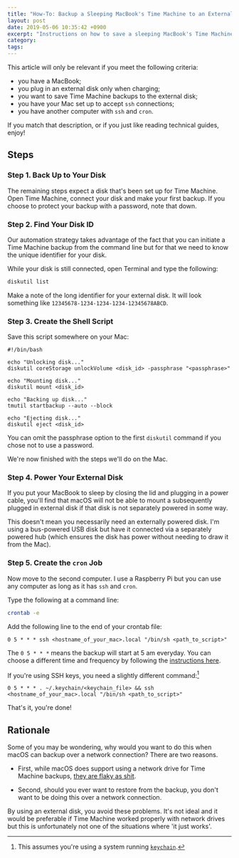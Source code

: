 ```yaml
---
title: "How-To: Backup a Sleeping MacBook's Time Machine to an External Disk"
layout: post
date: 2019-05-06 10:35:42 +0900
excerpt: "Instructions on how to save a sleeping MacBook's Time Machine backups to an external disk."
category: 
tags: 
---
```


This article will only be relevant if you meet the following criteria:

- you have a MacBook;
- you plug in an external disk only when charging;
- you want to save Time Machine backups to the external disk;
- you have your Mac set up to accept `ssh` connections;
- you have another computer with `ssh` and `cron`.

If you match that description, or if you just like reading technical guides, enjoy!

## Steps

### Step 1. Back Up to Your Disk

The remaining steps expect a disk that's been set up for Time Machine. Open Time Machine, connect your disk and make your first backup. If you choose to protect your backup with a password, note that down.

### Step 2. Find Your Disk ID

Our automation strategy takes advantage of the fact that you can initiate a Time Machine backup from the command line but for that we need to know the unique identifier for your disk.

While your disk is still connected, open Terminal and type the following:

```sh
diskutil list
```

Make a note of the long identifier for your external disk. It will look something like `12345678-1234-1234-1234-12345678ABCD`.

### Step 3. Create the Shell Script

Save this script somewhere on your Mac:

```
#!/bin/bash

echo "Unlocking disk..."
diskutil coreStorage unlockVolume <disk_id> -passphrase "<passphrase>"

echo "Mounting disk..."
diskutil mount <disk_id> 

echo "Backing up disk..."
tmutil startbackup --auto --block

echo "Ejecting disk..."
diskutil eject <disk_id>
```

You can omit the passphrase option to the first `diskutil` command if you chose not to use a password.

We're now finished with the steps we'll do on the Mac.

### Step 4. Power Your External Disk

If you put your MacBook to sleep by closing the lid and plugging in a power cable, you'll find that macOS will not be able to mount a subsequently plugged in external disk if that disk is not separately powered in some way.

This doesn't mean you necessarily need an externally powered disk. I'm using a bus-powered USB disk but have it connected via a separately powered hub (which ensures the disk has power without needing to draw it from the Mac).

### Step 5. Create the `cron` Job

Now move to the second computer. I use a Raspberry Pi but you can use any computer as long as it has `ssh` and `cron`.

Type the following at a command line:

```sh
crontab -e
```

Add the following line to the end of your crontab file:

```
0 5 * * * ssh <hostname_of_your_mac>.local "/bin/sh <path_to_script>"
```

The `0 5 * * *` means the backup will start at 5 am everyday. You can choose a different time and frequency by following the [instructions here][aca].

[aca]: https://www.adminschoice.com/crontab-quick-reference

If you're using SSH keys, you need a slightly different command:[^1]

```
0 5 * * * . ~/.keychain/<keychain_file> && ssh <hostname_of_your_mac>.local "/bin/sh <path_to_script>"
```

That's it, you're done!

## Rationale

Some of you may be wondering, why would you want to do this when macOS can backup over a network connection? There are two reasons.

- First, while macOS does support using a network drive for Time Machine backups, [they are flaky as shit][mwa].
  
[mwa]: https://www.macworld.com/article/3170844/when-backups-go-bad-the-problem-with-using-network-drives-with-time-machine.html

- Second, should you ever want to restore from the backup, you don't want to be doing this over a network connection.

By using an external disk, you avoid these problems. It's not ideal and it would be preferable if Time Machine worked properly with network drives but this is unfortunately not one of the situations where 'it just works'.

[^1]: This assumes you're using a system running [`keychain`][kcp].

[kcp]: https://www.funtoo.org/Keychain
